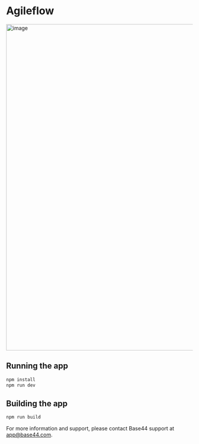 # Agileflow

<img width="1897" height="882" alt="image" src="https://github.com/user-attachments/assets/8ade3099-f04e-4268-9044-d1c16ffe001c" />


## Running the app

```bash
npm install
npm run dev
```

## Building the app

```bash
npm run build
```

For more information and support, please contact Base44 support at app@base44.com.
